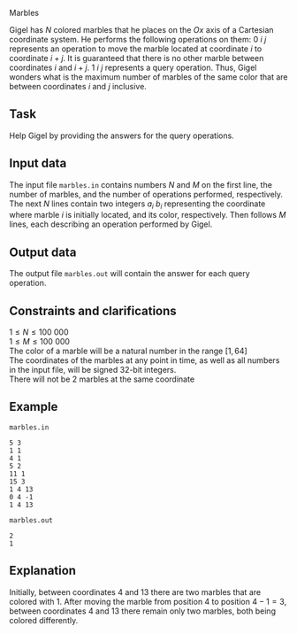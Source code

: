 Marbles

Gigel has $N$ colored marbles that he places on the $Ox$ axis of a Cartesian coordinate system. He performs the following operations on them: $0$ $i$ $j$ represents an operation to move the marble located at coordinate $i$ to coordinate $i+j$. It is guaranteed that there is no other marble between coordinates $i$ and $i+j$. $1$ $i$ $j$ represents a query operation. Thus, Gigel wonders what is the maximum number of marbles of the same color that are between coordinates $i$ and $j$ inclusive. 

## Task

Help Gigel by providing the answers for the query operations. 

## Input data

The input file `marbles.in` contains numbers $N$ and $M$ on the first line, the number of marbles, and the number of operations performed, respectively. The next $N$ lines contain two integers $a_i$ $b_i$ representing the coordinate where marble $i$ is initially located, and its color, respectively. Then follows $M$ lines, each describing an operation performed by Gigel. 

## Output data

The output file `marbles.out` will contain the answer for each query operation. 

## Constraints and clarifications

$1 \leq N \leq 100 \ 000$  
$1 \leq M \leq 100 \ 000$  
The color of a marble will be a natural number in the range $[1, 64]$  
The coordinates of the marbles at any point in time, as well as all numbers in the input file, will be signed 32-bit integers.  
There will not be $2$ marbles at the same coordinate 

## Example

`marbles.in`
```
5 3
1 1
4 1
5 2
11 1
15 3
1 4 13
0 4 -1
1 4 13
```

`marbles.out`
```
2
1
```

## Explanation

Initially, between coordinates $4$ and $13$ there are two marbles that are colored with $1$. After moving the marble from position $4$ to position $4 - 1 = 3$, between coordinates $4$ and $13$ there remain only two marbles, both being colored differently.